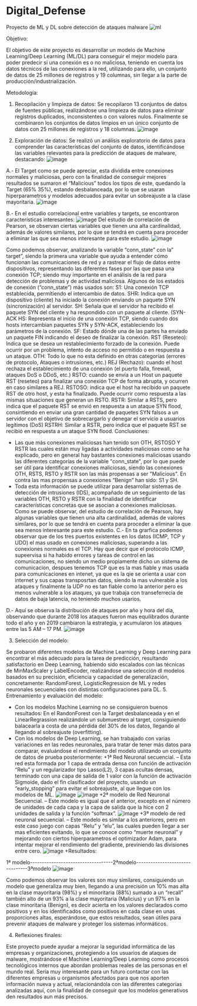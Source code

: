   # Digital_Defense
Proyecto de ML y DL sobre detección de ataques malware
![ml](https://github.com/vicevil77/Digital_Defense/assets/120662253/609c4974-5640-4ca6-b8df-eb1ad0b7f92c)

Objetivo:

El objetivo de este proyecto es desarrollar un modelo de Machine Learning/Deep Learning (ML/DL) para conseguir el mejor modelo para poder predecir si una conexión es o no maliciosa, teniendo en cuenta los datos técnicos de las conexiones a la red, utilizando para ello, un conjunto de datos de 25 millones de registros y 19 columnas, sin llegar a la parte de producción/industrialización. 

Metodología:

1. Recopilación y limpieza de datos:
Se recopilaron 13 conjuntos de datos de fuentes públicas, realizándose una limpieza de datos para eliminar registros duplicados, inconsistentes o con valores nulos.
Finalmente se combinaron los conjuntos de datos limpios en un único conjunto de datos con 25 millones de registros y 18 columnas.
 ![image](https://github.com/vicevil77/Digital_Defense/assets/120662253/cf002786-03b5-4a59-a6ad-4fda5060eee7)

2. Exploración de datos:
Se realizó un análisis exploratorio de datos para comprender las características del conjunto de datos, identificándose las variables relevantes para la predicción de ataques de malware, destacando:
![image](https://github.com/vicevil77/Digital_Defense/assets/120662253/a8b020b4-4620-4173-a078-cc6fbffaf955)

A.- El Target como se puede apreciar, esta dividida entre conexiones normales y maliciosas, pero con la finalidad de conseguir mejores resultados se sumaron el “Malicious” todos los tipos de este, quedando la Target (65% 35%), estando desbalanceada, por lo que se usaran hiperparametros y modelos adecuados para evitar un sobreajuste a la clase mayoritaria.
![image](https://github.com/vicevil77/Digital_Defense/assets/120662253/4be97ede-ad6c-4d76-b36b-a7142fa83e3b)

B.- En el estudio correlacional entre variables y targets, se encontraron características interesantes:
![image](https://github.com/vicevil77/Digital_Defense/assets/120662253/0f363fc2-0e3e-4b9d-a362-4c4ff971409a)
 Del estudio de correlación de Pearson, se observan ciertas variables que tienen una alta cardinalidad, además de valores similares, por lo que se tendrá en cuenta para proceder a eliminar las que sea menos interesante para este estudio.
![image](https://github.com/vicevil77/Digital_Defense/assets/120662253/8bdaf39e-d6b3-45c6-b143-8c68e041d9ee)

Como podemos observar, analizando la variable “conn_state” con la” target”, siendo la primera una variable que ayuda a entender cómo funcionan las comunicaciones de red y a rastrear el flujo de datos entre dispositivos, representando las diferentes fases por las que pasa una conexión TCP; siendo muy importante en el análisis de la red para detección de problemas y de actividad maliciosa.
Algunos de los estados de conexión (“conn_state”) más usados son:
S1: Una conexión TCP establecida, permitiendo el intercambio de datos.
SHR: Indica que un dispositivo (cliente) ha iniciado la conexión enviando un paquete SYN (sincronización) al servidor.
SH: Señala que el servidor ha recibido el paquete SYN del cliente y ha respondido con un paquete al cliente. (SYN-ACK
HS: Representa el inicio de una conexión TCP, siendo cuando dos hosts intercambian paquetes SYN y SYN-ACK, estableciendo los parámetros de la conexión.
SF: Estado dónde una de las partes ha enviado un paquete FIN indicando el deseo de finalizar la conexión.
RST (Reseteo): Indica que se desea un restablecimiento forzado de la conexión. Puede ocurrir por un problema, intento de acceso no permitido o en respuesta a un ataque.
OTH: Todo lo que no esta definido en otras categorías (errores de protocolo, Ataques o intrusiones, etc.)
REJ (Rechazo): cuando el host rechaza el establecimiento de una conexión (el puerto falla, firewall, ataques DoS o DDoS, etc.)
RSTO: cuando se envía a un Host un paquete RST (reseteo) para finalizar una conexión TCP de forma abrupta, y ocurren en caso similares a REJ.
RSTOSO: indica que el host ha recibido un paquete RST de otro host, y esta ha finalizado.
Puede ocurrir como respuesta a las mismas situaciones que generan un RSTO.
RSTR: Similar a RSTS, pero indica que el paquete RST se envió en respuesta a un ataque SYN flood, consintiendo en enviar una gran cantidad de paquetes SYN falsos a un servidor con el objetivo de sobrecargarlo y denegar el servicio a usuarios legítimos (DoS)
RSTRH: Similar a RSTR, pero indica que el paquete RST se recibió en respuesta a un ataque SYN flood.
Conclusiones:

-	Las que más conexiones maliciosas han tenido son OTH, RSTOSO Y RSTR las cuales están muy ligadas a actividades maliciosas como se ha explicado, pero en general hay bastantes conexiones maliciosas usando las diferentes categorías de la variable "conn_state", por lo que puede ser útil para identificar conexiones maliciosas, siendo las conexiones OTH, RSTS, RSTO y RSTR son las más propensas a ser "Malicious". En contra las mas propensas a conexiones “Benign” han sido: S1 y SH.
-	Toda esta información se puede utilizar para desarrollar sistemas de detección de intrusiones (IDS), acompañado de un seguimiento de las variables OTH, RSTO y RSTR con la finalidad de identificar características concretas que se asocian a conexiones maliciosas.
  Como se puede observar, del estudio de correlación de Pearson, hay algunas variables que tienen una alta cardinalidad, además de valores similares, por lo que se tendrá en cuenta para proceder a eliminar la que sea menos interesante para este estudio.
 C.- En ta grarfica podemos observar que de los tres puertos existentes en los datos (ICMP, TCP y UDO) el mas usado en conexiones maliciosas, superando a las conexiones normales es el TCP. Hay que decir que el protocolo ICMP, supeervisa si ha habido errores y tareas de control en las comunicaciones, no siendo un medio propiamente dicho un sistema de comunicacion, despues tenemos TCP que es la mas fiable y mas usada para comunicaciones en intenet, ya que es la qie se orienta a usar con internet y sus capas transposrtan datos,  siendo la mas vulnerable a los ataques y finalmente la UDP no es tan fiable como la anterior pero es menos vulnerable a los ataques, ya que trabaja con transeferrecia de datos de baja latencia, no teniendo muchos usarios.	

 D.- Aquí se observa la distribución de ataques por año y hora del día, observando que durante 2018 los ataques fueron mas equilibrados durante todo el año y en 2019 cambiaron la estrategia, y acumularon los ataques entre las 5 AM – 17 PM.
 ![image](https://github.com/vicevil77/Digital_Defense/assets/120662253/46084eb5-e558-4820-8dc4-7f3e37251353)

3. Selección del modelo:
   
Se probaron diferentes modelos de Machine Learning y Deep Learning para encontrar el más adecuado para la tarea de predicción, resultando satisfactorio en Deep Learning, habiendo sido escalados con las técnicas de MinMaxScaler y LabelEncoder, realizándose una selección dl modelos basados en su precisión, eficiencia y capacidad de generalización, concretamente: RandomForest, LogisticRegression de ML y redes neuronales secuenciales con distintas configuraciones para DL.
5. Entrenamiento y evaluación del modelo:
- Con los modelos Machine Learning no se consiguieron buenos resultados: En el RandonForest con la Target desbalanceada y en el LinearRegrassion realizándole un submuestreo al target, consiguiendo balacearla a costa de una pérdida del 30% de los datos, llegando al llegando al sobreajuste (overfitting).
- Con los modelos de Deep Learning, se han trabajado con varias variaciones en las redes neuronales, para tratar de tener más datos para comparar, evaluándose el rendimiento del modelo utilizando un conjunto de datos de prueba posteriormente:
	+1ª Red Neuronal secuencial. – Esta red esta formada por 1 capa de entrada densa con función de activación “Relu” y un regularizador tipo Lasso(L2), 3 capas ocultas densas, terminado con una capa de salida de 1 valor con la función de activación Sigmoide, dado el fin clasificador del proyecto, usando un “early_stopping” para evitar el sobreajuste, al que llegue con los modelos de ML.
 ![image](https://github.com/vicevil77/Digital_Defense/assets/120662253/df49d954-35ab-48a9-b37f-17aad1454105)
![image](https://github.com/vicevil77/Digital_Defense/assets/120662253/2352cecd-4392-4e21-b277-d951a39ee887)
  +2ª modelo de Red Neuronal Secuencial. – Este modelo es igual que el anterior, excepto en el número de unidades de cada capa y la capa de salida que la hice con 2 unidades de salida y la función “softmax”.
![image](https://github.com/vicevil77/Digital_Defense/assets/120662253/6dbab71a-c2de-466c-b35d-e2b587db7559)
	+3ª modelo de red neuronal secuencial. – Este modelo es similar a los anteriores, pero en este caso juego con capas “Relu” y “elu”, las cuales pueden llegar a ser mas eficientes evitando, lo que se conoce como “muerte neuronal” y mejorando con ciertos hiperparametros el optimizador Adam, para intentar mejorar el rendimiento del gradiente, previniendo las divisiones entre cero.
![image](https://github.com/vicevil77/Digital_Defense/assets/120662253/0f9a3161-0432-4000-b28c-d252963e120c)
+Resultados:

1ª modelo-----------------------------------2ªmodelo--------------------------------3ªmodelo
![image](https://github.com/vicevil77/Digital_Defense/assets/120662253/19187108-5499-4ea7-a6c4-ee316eb6b092)

   Como podemos observar los valores son muy similares, consiguiendo un modelo que generaliza muy bien, llegando a una precisión un 10% mas alta en la clase mayoritaria (98%) y el minoritaria (88%) sumado a un “recall” también alto de un 93% a la clase mayoritaria (Malicius) y un 97% en la clase minoritaria (Benign), es decir acierta en los valores declarados como positivos y en los identificados como positivos en cada clase en unas proporciones altas,  esperándose,  que estos resultados,  sean útiles para prevenir ataques de malware y proteger los sistemas informáticos.

4. Reflexiones finales:

Este proyecto puede ayudar a mejorar la seguridad informática de las empresas y organizaciones, protegiendo a los usuarios de ataques de malware, mostrándose el Machine Learning/Deep Learning como procesos tecnológicos internos que abordan problemas reales de las personas en el mundo real.
Sería muy interesante para un futuro contactar con las diferentes empresas u organismos afectados para que nos aporten información nueva y actual, relacionándola con las diferentes categorías analizadas aquí, con la finalidad de conseguir que los modelos generativos den resultados aun más precisos.

	




